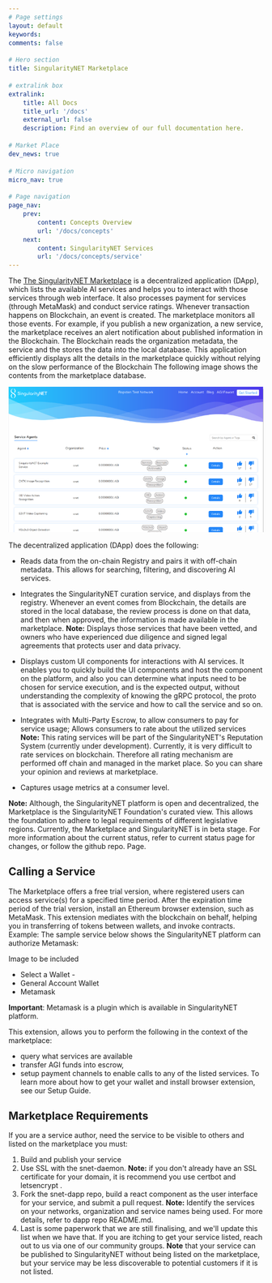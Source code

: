 ```yaml
---
# Page settings
layout: default
keywords:
comments: false

# Hero section
title: SingularityNET Marketplace

# extralink box
extralink:
    title: All Docs
    title_url: '/docs'
    external_url: false
    description: Find an overview of our full documentation here.

# Market Place
dev_news: true

# Micro navigation
micro_nav: true

# Page navigation
page_nav:
    prev:
        content: Concepts Overview
        url: '/docs/concepts'
    next:
        content: SingularityNET Services
        url: '/docs/concepts/service'
---
```


The [The SingularityNET Marketplace](http://beta.singularitynet.io)  is a decentralized application (DApp), which lists the available AI services and helps you to interact with those services through web interface. It also processes payment for services (through MetaMask) and conduct service ratings.
Whenever transaction happens on Blockchain, an event is created. The marketplace monitors all those events. 
For example, if you publish a new organization, a new service, the marketplace receives an alert notification about published information in the Blockchain. The Blockchain reads the organization metadata, the service and the stores the data into the local database. This application efficiently displays allt the details in the marketplace quickly without relying on the slow performance of the Blockchain
The following image shows the contents from the marketplace database.  

![marketplace](/assets/img/marketplace.png)

The decentralized application (DApp) does the following:
- Reads data from the on-chain Registry and pairs it with off-chain metadata.
    This allows for searching, filtering, and discovering AI services.
    
- Integrates the SingularityNET curation service, and displays from the registry.
    Whenever an event comes from Blockchain, the details are stored in the local database, the review process is done on that data, and then when approved, the information is made available in the marketplace. 
    **Note:** Displays those services that have been vetted, and owners who have experienced due diligence and signed legal agreements that protects user and data privacy.
    
- Displays custom UI components for interactions with AI services.
    It enables you to quickly build the UI components and host the component on the platform, and also you can determine what inputs need to be chosen for service execution, and is the expected output, without understanding the complexity of knowing the gRPC protocol, the proto that is associated with the service and how to call the service and so on.
    
- Integrates with Multi-Party Escrow, to allow consumers to pay for service usage;
    Allows consumers to rate about the utilized services
    **Note:** This rating services will be part of the SingularityNET's Reputation System (currently under development). Currently, it is very difficult to rate services on blockchain. Therefore all rating mechanism are performed off chain and managed in the market place. So you can share your opinion and reviews at marketplace.
    
- Captures usage metrics at a consumer level.

**Note:** Although, the SingularityNET platform is open and decentralized, the Marketplace is the SingularityNET Foundation's curated view. This allows the foundation to adhere to legal requirements of different legislative regions. Currently, the Marketplace and SingularityNET is in beta stage. For more information about the current status, refer to  current status page for changes, or follow the github repo. Page.

## Calling a Service

The Marketplace offers a free trial version, where registered users can access service(s) for a specified time period. After the expiration time period of the trial version, install an Ethereum browser extension, such as MetaMask. This extension mediates with the blockchain on behalf, helping you in transferring of tokens between wallets, and invoke contracts.
Example: The sample service below shows the SingularityNET  platform can authorize Metamask:

Image to be included

- Select a Wallet -
- General Account Wallet
- Metamask

**Important**: Metamask is a plugin which is available in SingularityNET platform. 

This extension, allows you to perform the following in the context of the marketplace:
- query what services are available
- transfer AGI funds into escrow, 
- setup payment channels to enable calls to any of the listed services.
To learn more about how to get your wallet and install browser extension, see our Setup Guide.

## Marketplace Requirements

If you are a service author, need the service to be visible to others and listed on the marketplace you must:
1.	Build and publish your service 
2.	Use SSL with the snet-daemon. 
    **Note:** if you don't already have an SSL certificate for your domain, it is recommend you use certbot and letsencrypt .
3.	Fork the snet-dapp repo, build a react component as the user interface for your service, and submit a pull request. 
    **Note:** Identify the services on your networks, organization and service names being used. For more details, refer to dapp repo README.md.
4.	Last is some paperwork that we are still finalising, and we'll update this list when we have that. If you are itching to get your service listed, reach out to us via one of our community groups.
    **Note** that your service can be published to SingularityNET without being listed on the marketplace, but your service may be less discoverable to potential customers if it is not listed. 
